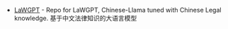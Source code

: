 - [LaWGPT](https://github.com/pengxiao-song/LawGPT) - Repo for LaWGPT, Chinese-Llama tuned with Chinese Legal knowledge. 基于中文法律知识的大语言模型